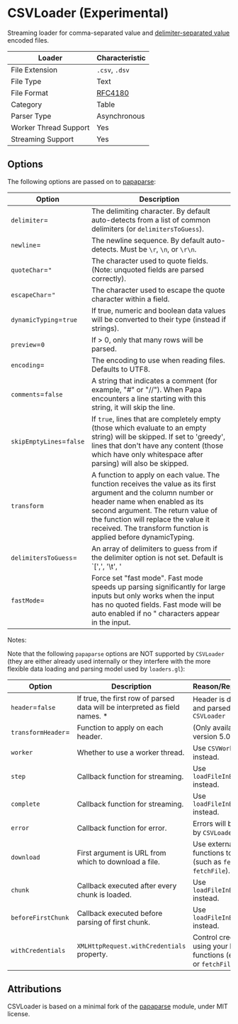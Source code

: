 # CSVLoader (Experimental)

Streaming loader for comma-separated value and [delimiter-separated value](https://en.wikipedia.org/wiki/Delimiter-separated_values) encoded files.

| Loader                | Characteristic                                 |
| --------------------- | ---------------------------------------------- |
| File Extension        | `.csv`, `.dsv`                                 |
| File Type             | Text                                           |
| File Format           | [RFC4180](https://tools.ietf.org/html/rfc4180) |
| Category              | Table                                          |
| Parser Type           | Asynchronous                                   |
| Worker Thread Support | Yes                                            |
| Streaming Support     | Yes                                            |

## Options

The following options are passed on to [papaparse](https://www.papaparse.com/docs#config):

| Option                   | Description                                                                                                                                                                                                                                                                                     |
| ------------------------ | ----------------------------------------------------------------------------------------------------------------------------------------------------------------------------------------------------------------------------------------------------------------------------------------------- |
| `delimiter`=             | The delimiting character. By default auto-detects from a list of common delimiters (or `delimitersToGuess`).                                                                                                                                                                                    |
| `newline`=               | The newline sequence. By default auto-detects. Must be `\r`, `\n`, or `\r\n`.                                                                                                                                                                                                                   |
| `quoteChar`=`"`          | The character used to quote fields. (Note: unquoted fields are parsed correctly).                                                                                                                                                                                                               |
| `escapeChar`=`"`         | The character used to escape the quote character within a field.                                                                                                                                                                                                                                |
| `dynamicTyping`=`true`  | If true, numeric and boolean data values will be converted to their type (instead if strings).                                                                                                                                                                                                  |
| `preview`=`0`            | If > 0, only that many rows will be parsed.                                                                                                                                                                                                                                                     |
| `encoding`=              | The encoding to use when reading files. Defaults to UTF8.                                                                                                                                                                                                                                       |
| `comments`=`false`       | A string that indicates a comment (for example, "#" or "//"). When Papa encounters a line starting with this string, it will skip the line.                                                                                                                                                     |
| `skipEmptyLines`=`false` | If `true`, lines that are completely empty (those which evaluate to an empty string) will be skipped. If set to 'greedy', lines that don't have any content (those which have only whitespace after parsing) will also be skipped.                                                              |
| `transform`              | A function to apply on each value. The function receives the value as its first argument and the column number or header name when enabled as its second argument. The return value of the function will replace the value it received. The transform function is applied before dynamicTyping. |
| `delimitersToGuess`=     | An array of delimiters to guess from if the delimiter option is not set. Default is `[',', '\t', '|', ';', Papa.RECORD_SEP, Papa.UNIT_SEP]`                                                                                                                                                     |
| `fastMode`=              | Force set "fast mode". Fast mode speeds up parsing significantly for large inputs but only works when the input has no quoted fields. Fast mode will be auto enabled if no " characters appear in the input.                                                                                    |

Notes:

Note that the following `papaparse` options are NOT supported by `CSVLoader` (they are either already used internally or they interfere with the more flexible data loading and parsing model used by `loaders.gl`):

| Option             | Description                                                                  | Reason/Replacement                                                              |
| ------------------ | ---------------------------------------------------------------------------- | ------------------------------------------------------------------------------- |
| `header`=`false`   | If true, the first row of parsed data will be interpreted as field names. \* | Header is detected and parsed by `CSVLoader` |
| `transformHeader`= | Function to apply on each header.                                            | (Only available in version 5.0)                                                 |
| `worker`           | Whether to use a worker thread.                                              | Use `CSVWorkerLoader` instead.                                                  |
| `step`             | Callback function for streaming.                                             | Use `loadFileInBatches` instead.                                                |
| `complete`         | Callback function for streaming.                                             | Use `loadFileInBatches` instead.                                                |
| `error`            | Callback function for error.                                                 | Errors will be handled by `CSVLoader`.                                          |
| `download`         | First argument is URL from which to download a file.                         | Use external functions to load data (such as `fetch` or `fetchFile`).           |
| `chunk`            | Callback executed after every chunk is loaded.                               | Use `loadFileInBatches` instead.                                                |
| `beforeFirstChunk` | Callback executed before parsing of first chunk.                             | Use `loadFileInBatches` instead.                                                |
| `withCredentials`  | `XMLHttpRequest.withCredentials` property.                                   | Control credentials using your loading functions (e.g. `fetch` or `fetchFile`). |

## Attributions

CSVLoader is based on a minimal fork of the [papaparse](https://github.com/mholt/PapaParse) module, under MIT license.
